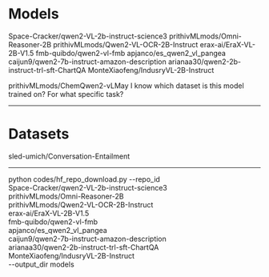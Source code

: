 # Models

Space-Cracker/qwen2-VL-2b-instruct-science3
prithivMLmods/Omni-Reasoner-2B
prithivMLmods/Qwen2-VL-OCR-2B-Instruct
erax-ai/EraX-VL-2B-V1.5
fmb-quibdo/qwen2-vl-fmb
apjanco/es_qwen2_vl_pangea
caijun9/qwen2-7b-instruct-amazon-description
arianaa30/qwen2-2b-instruct-trl-sft-ChartQA
MonteXiaofeng/IndusryVL-2B-Instruct

prithivMLmods/ChemQwen2-vLMay I know which dataset is this model trained on? For what specific task?

---

# Datasets

sled-umich/Conversation-Entailment


---

python codes/hf_repo_download.py --repo_id \
    Space-Cracker/qwen2-VL-2b-instruct-science3 \
    prithivMLmods/Omni-Reasoner-2B \
    prithivMLmods/Qwen2-VL-OCR-2B-Instruct \
    erax-ai/EraX-VL-2B-V1.5 \
    fmb-quibdo/qwen2-vl-fmb \
    apjanco/es_qwen2_vl_pangea \
    caijun9/qwen2-7b-instruct-amazon-description \
    arianaa30/qwen2-2b-instruct-trl-sft-ChartQA \
    MonteXiaofeng/IndusryVL-2B-Instruct \
    --output_dir models
